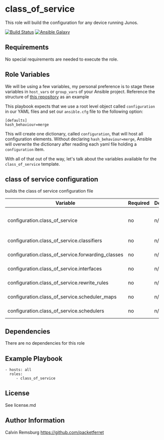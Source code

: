 class_of_service
=========

This role will build the configuration for any device running Junos.

[![Build Status](https://travis-ci.com/packetferret/juniper_build_config.svg?branch=master)](https://travis-ci.com/packetferret/juniper_build_config)
[![Ansible Galaxy](https://galaxy.ansible.com/packetferret/juniper_build_config)](https://galaxy.ansible.com/packetferret/juniper_build_config)


Requirements
------------

No special requirements are needed to execute the role.

Role Variables
--------------

We will be using a few variables, my personal preference is to stage these variables in `host_vars` or `group_vars` of your Ansible project. Reference the structure of [this repository](https://github.com/packetferret/Ansible-Campus-Fabric-Core-Distribution-CRB/tree/master/files/ansible) as an example

This playbook expects that we use a root level object called `configuration` in our YAML files and set our `ansible.cfg` file to the following option: 

```
[defaults]
hash_behaviour=merge
```

This will create one dictionary, called `configuration`, that will host all configuration elements. Without declaring `hash_behaviour=merge`, Ansible will overwrite the dictionary after reading each yaml file holding a `configuration` item.

With all of that out of the way, let's talk about the variables available for the `class_of_service` template.

## class of service configuration

builds the class of service configuration file

| Variable | Required | Default | Choices | Comments |
|---|---|---|---|---|
| configuration.class_of_service | no | n/a | n/a | dictionary that hosts all class_of_service-related items |
| configuration.class_of_service.classifiers | no | n/a | n/a | enable graceful switchover |
| configuration.class_of_service.forwarding_classes | no | n/a | n/a | enable interface aggregation |
| configuration.class_of_service.interfaces | no | n/a | n/a | declare FPC configurations |
| configuration.class_of_service.rewrite_rules | no | n/a | n/a | adjust disk partitions |
| configuration.class_of_service.scheduler_maps | no | n/a | n/a | adjust alarm configuration |
| configuration.class_of_service.schedulers | no | n/a | n/a | adjust alarm configuration |

Dependencies
------------

There are no dependencies for this role

Example Playbook
----------------


    - hosts: all
      roles:
         - class_of_service

License
-------

See license.md

Author Information
------------------

Calvin Remsburg
https://github.com/packetferret
